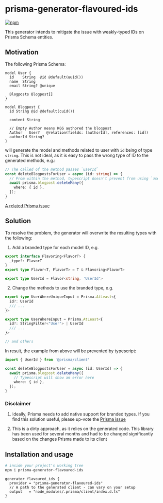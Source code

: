 # prisma-generator-flavoured-ids

[![npm](https://img.shields.io/npm/v/prisma-generator-flavoured-ids.svg)](https://www.npmjs.com/package/prisma-generator-flavoured-ids)

This generator intends to mitigate the issue with weakly-typed IDs on Prisma Schema entities.

## Motivation

The following Prisma Schema:

```prisma
model User {
  id    String  @id @default(uuid())
  name  String
  email String? @unique

  Blogposts Blogpost[]
}

model Blogpost {
  id String @id @default(cuid())

  content String

  // Empty Author means KGG authored the blogpost
  Author   User?   @relation(fields: [authorId], references: [id])
  authorId String?
}
```

will generate the model and methods related to user with `id` being of type `string`. This is not ideal, as it is easy to pass the wrong type of ID to the generated methods, e.g.:

```typescript
// The called of the method passes `userId`
const deleteBlogpostsForUser = async (id: string) => {
  // From within the method, typescript doesn't prevent from using `userId` as a `blogpostId`
  await prisma.blogpost.deleteMany({
    where: { id },
  });
}
```

[A related Prisma issue](https://github.com/prisma/prisma/issues/9853)

## Solution

To resolve the problem, the generator will overwrite the resulting types with the following:

1. Add a branded type for each model ID, e.g.

  ```typescript
  export interface Flavoring<FlavorT> {
    _type?: FlavorT
  }
  export type Flavor<T, FlavorT> = T & Flavoring<FlavorT>
  
  export type UserId = Flavor<string, 'UserId'>
  ```

2. Change the methods to use the branded type, e.g.

  ```typescript
  export type UserWhereUniqueInput = Prisma.AtLeast<{
    id?: UserId
    /// ...
  }>
  
  export type UserWhereInput = Prisma.AtLeast<{
    id?: StringFilter<"User"> | UserId
    /// ...
  }>
  
  // and others
  ```

In result, the example from above will be prevented by typescript:

```typescript
import { UserId } from '@prisma/client'

const deleteBlogpostsForUser = async (id: UserId) => {
  await prisma.blogpost.deleteMany({
    // Typescript will show an error here
    where: { id },
  });
}
```

### Disclaimer

1. Ideally, Prisma needs to add native support for branded types. If you find this solution useful, please up-vote the [Prisma issue](https://github.com/prisma/prisma/issues/9853)

2. This is a dirty approach, as it relies on the generated code. This library has been used for several months and had to be changed significantly based on the changes Prisma made to its client

## Installation and usage

```sh
# inside your project's working tree
npm i prisma-generator-flavoured-ids
```

```prisma
generator flavoured_ids {
  provider = "prisma-generator-flavoured-ids"
  // A path to the generated client - can vary on your setup
  output   = "node_modules/.prisma/client/index.d.ts"
}
```
